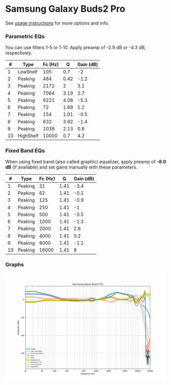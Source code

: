 # Samsung Galaxy Buds2 Pro
See [usage instructions](https://github.com/jaakkopasanen/AutoEq#usage) for more options and info.

### Parametric EQs
You can use filters 1-5 or 1-10. Apply preamp of -2.9 dB or -4.3 dB, respectively.

|   # | Type      |   Fc (Hz) |    Q |   Gain (dB) |
|-----|-----------|-----------|------|-------------|
|   1 | LowShelf  |       105 | 0.7  |        -2   |
|   2 | Peaking   |       484 | 0.42 |        -1.2 |
|   3 | Peaking   |      2172 | 2    |         3.1 |
|   4 | Peaking   |      7064 | 3.19 |         2.7 |
|   5 | Peaking   |      9221 | 4.08 |        -5.3 |
|   6 | Peaking   |        72 | 1.69 |         1.2 |
|   7 | Peaking   |       154 | 1.01 |        -0.5 |
|   8 | Peaking   |       832 | 3.92 |        -1.4 |
|   9 | Peaking   |      1039 | 2.13 |         0.8 |
|  10 | HighShelf |     10000 | 0.7  |         4.2 |

### Fixed Band EQs
When using fixed band (also called graphic) equalizer, apply preamp of **-8.0 dB** (if available) and set gains manually with these parameters.

|   # | Type    |   Fc (Hz) |    Q |   Gain (dB) |
|-----|---------|-----------|------|-------------|
|   1 | Peaking |        31 | 1.41 |        -3.4 |
|   2 | Peaking |        62 | 1.41 |        -0.1 |
|   3 | Peaking |       125 | 1.41 |        -0.9 |
|   4 | Peaking |       250 | 1.41 |        -1   |
|   5 | Peaking |       500 | 1.41 |        -0.5 |
|   6 | Peaking |      1000 | 1.41 |        -1.3 |
|   7 | Peaking |      2000 | 1.41 |         2.6 |
|   8 | Peaking |      4000 | 1.41 |         0.2 |
|   9 | Peaking |      8000 | 1.41 |        -1.1 |
|  10 | Peaking |     16000 | 1.41 |         8   |

### Graphs
![](./Samsung%20Galaxy%20Buds2%20Pro.png)
